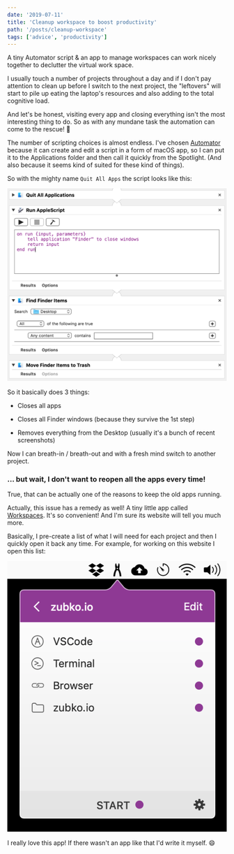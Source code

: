 ```yaml
---
date: '2019-07-11'
title: 'Cleanup workspace to boost productivity'
path: '/posts/cleanup-workspace'
tags: ['advice', 'productivity']
---
```


A tiny Automator script & an app to manage workspaces can work nicely together to declutter the virtual work space.

I usually touch a number of projects throughout a day and if I don't pay attention to clean up before I switch to the next project, the "leftovers" will start to pile up eating the laptop's resources and also adding to the total cognitive load.

And let's be honest, visiting every app and closing everything isn't the most interesting thing to do. So as with any mundane task the automation can come to the rescue! 🚀

The number of scripting choices is almost endless. I've chosen [Automator](https://support.apple.com/guide/automator/welcome/mac) because it can create and edit a script in a form of macOS app, so I can put it to the Applications folder and then call it quickly from the Spotlight. (And also because it seems kind of suited for these kind of things).

So with the mighty name `Quit All Apps` the script looks like this:

![Automator script](./automator-script@2x.png)

So it basically does 3 things:

* Closes all apps

* Closes all Finder windows (because they survive the 1st step)

* Removes everything from the Desktop (usually it's a bunch of recent screenshots)

Now I can breath-in / breath-out and with a fresh mind switch to another project.

### ... but wait, I don't want to reopen all the apps every time!

True, that can be actually one of the reasons to keep the old apps running.

Actually, this issue has a remedy as well! A tiny little app called [Workspaces](https://www.apptorium.com/workspaces). It's so convenient! And I'm sure its website will tell you much more.

Basically, I pre-create a list of what I will need for each project and then I quickly open it back any time. For example, for working on this website I open this list:

![Workspaces App window with one project opened](./workspaces-window@2x.png)

I really love this app! If there wasn't an app like that I'd write it myself. 😄